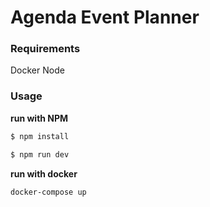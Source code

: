 # Agenda Event Planner

### Requirements
Docker
Node

### Usage

**run with NPM**

```sh
$ npm install
```

```sh
$ npm run dev

```

**run with docker**

```sh
docker-compose up
```

